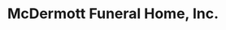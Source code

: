 ---
title: "McDermott Funeral Home, Inc."
url: /kennedy/mcdermott-funeral-home-inc/
shop: funeral directors
---